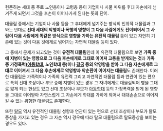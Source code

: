 현존하는 세대 중 주로 노인층이나 고령층 등이 기업이나 사물 따위를 후대 자손에게 넘겨주게 되면서 그것을 후손이 이어나가게 된다는 뜻의
단어.

대물림 중에서는 기업이나 사물 등을 그 후대에게 넘겨주는 방식의 인위적 대물림과 그와는 반대로 **선대 세대의 악행이나 폭행의 영향이 그
다음 사람에게도 전이되어서 그 사람이 다음 사람에게 똑같은 방식으로 영향을 가하는 유전적 대물림** 등이 있고 자연히 기존에 있는 것이 다음
것에게로 넘어가는 자연적 대물림 등이 있다.

그 중에서 문제가 되고있는 것이 **유전적 대물림**인데 이 유전적 대물림으로 보면 **가족 중에 지병이 있는 영향으로 그 다음 후손에게로
그대로 이어져 고통을 받게되는 것**과 **가족 중
가정폭력([아동학대](%EC%95%84%EB%8F%99%ED%95%99%EB%8C%80.md), 노인학대 등)이나
[갈굼](%EA%B0%88%EA%B5%BC.md) 등의 악영향을 받아 그 다음 자손에게로 그대로 이어져서 그 다음 후손에게로 악영향과
악순환이 이어지는 대물림**도 존재한다. 이러한 대물림은 가족력이나 가족의 유전력 그리고 자연적인 대물림 등과 연관이 있는 편으로 특히 선대
조상이나 부모 중에 지병이 있는 경우 그 자녀에게로 대물림되어 병을 그대로 앓게 되는 현상도 있고 선대 조상이나 부모가
[아동학대](%EC%95%84%EB%8F%99%ED%95%99%EB%8C%80.md) 등의 가정폭력을 받게 된 영향을 그대로 이어받아
자연스럽게 그 자손에게 학대를 가하게 되어서 대대손손으로 이어져 갈 수 있는 위험한 대물림도 존재한다.

또한 [탈모](%ED%83%88%EB%AA%A8.md) 역시 유전적인 대물림 성향과 연관이 있는 편으로 선대 조상이나 부모가 탈모증상을
가지고 있는 경우 그 자손 역시 경우에 따라 탈모 대물림으로 탈모증상을 보이는 경우도 있다.

